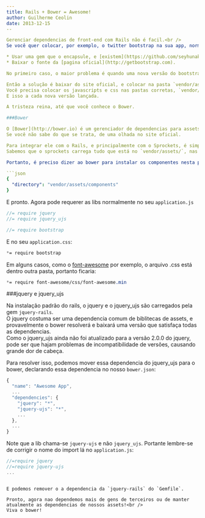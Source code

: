 ```yaml
---
title: Rails + Bower = Awesome!
author: Guilherme Ceolin
date: 2013-12-15
--

Gerenciar dependencias de front-end com Rails não é facil.<br />
Se você quer colocar, por exemplo, o twitter bootstrap na sua app, normalmente há duas alternativas:

* Usar uma gem que o encapsule, e [existem](https://github.com/seyhunak/twitter-bootstrap-rails) [várias](https://github.com/anjlab/bootstrap-rails);
* Baixar o fonte da [pagina oficial](http://getbootstrap.com).

No primeiro caso, o maior problema é quando uma nova versão do bootstrap é lançada, que precisamos esperar o autor da gem atualiza-la para que suporte essa nova verão. Não chega a ser um problema se você não quizer usar sempre a versão mais nova, mas se você, como eu, vive no topo da onda, talvez seja um grande problema.

Então a solução é baixar do site oficial, e colocar na pasta `vendor/assets`, e corre pro abraço, certo? Não.<br />
Você precisa colocar os javascripts e css nas pastas corretas, `vendor/assets/javascripts` e `vendor/assets/stylesheets` respectivamente, e corrigir as chamadas `url()` do css.<br />
E isso a cada nova versão lançada.

A tristeza reina, até que você conhece o Bower.

###Bower

O [Bower](http://bower.io) é um gerenciador de dependencias para assets, algo preciso com o Bundler.<br />
Se você não sabe do que se trata, de uma olhada no site oficial.

Para integrar ele com o Rails, e principalmente com o Sprockets, é simples, mas precisa de alguns cuidados.<br/>
Sabemos que o sprockets carrega tudo que está no `vendor/assets/`, nas pastas de javascrips e stylesheets. Mas há uma pasta, `vendor/assets/components`, que serve justamente para guardar componentes (Duh!) com javascript e css juntos. Este é o caso do bootstrap, por exemplo.

Portanto, é preciso dizer ao bower para instalar os componentes nesta pasta expecifica. Para isso, crie um arquivo chamado `.bowerrc` na raiz do seu projeto, e adicione o seguinte a ele:

```json
{
  "directory": "vendor/assets/components"
}
```

E pronto. Agora pode requerer as libs normalmente no seu `application.js`

```javascript
//= require jquery
//= require jquery_ujs

//= require bootstrap
```

E no seu `application.css`:

```css
*= require bootstrap
```

Em alguns casos, como o [font-awesome](http://fontawesome.io) por exemplo, o arquivo .css está dentro outra pasta, portanto ficaria:

```css
*= require font-awesome/css/font-awesome.min
```

###jquery e jquery_ujs

Na instalação padrão do rails, o jquery e o jquery_ujs são carregados pela gem `jquery-rails`.<br />
O jquery costuma ser uma dependencia comum de biblitecas de assets, e provavelmente o bower resolverá e baixará uma versão que satisfaça todas as dependencias.<br />
Como o jquery_ujs ainda não foi atualizado para a versão 2.0.0 do jquery, pode ser que hajam problemas de incompatibilidade de versões, causando grande dor de cabeça.

Para resolver isso, podemos mover essa dependencia do jquery_ujs para o bower, declarando essa dependencia no nosso `bower.json`:

```javascript
{
  "name": "Awesome App",
  ...
  "dependencies": {
    "jquery": "*",
    "jquery-ujs": "*",
    ...
  },
  ...
}
```
Note que a lib chama-se `jquery-ujs` e não `jquery_ujs`. Portante lembre-se de corrigir o nome do import lá no `application.js`:

```javascript
//=require jquery
//=require jquery-ujs
...
```

```

E podemos remover o a dependencia da `jquery-rails` do `Gemfile`.

Pronto, agora nao dependemos mais de gens de terceiros ou de manter atualmente as dependencias de nossos assets!<br />
Viva o bower!


